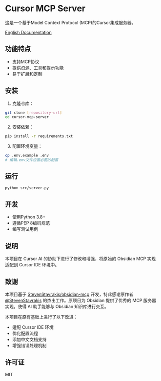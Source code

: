 # Cursor MCP Server

这是一个基于Model Context Protocol (MCP)的Cursor集成服务器。

[English Documentation](README.md)

## 功能特点

- 支持MCP协议
- 提供资源、工具和提示功能
- 易于扩展和定制

## 安装

1. 克隆仓库：
```bash
git clone [repository-url]
cd cursor-mcp-server
```

2. 安装依赖：
```bash
pip install -r requirements.txt
```

3. 配置环境变量：
```bash
cp .env.example .env
# 编辑.env文件设置必要的配置
```

## 运行

```bash
python src/server.py
```

## 开发

- 使用Python 3.8+
- 遵循PEP 8编码规范
- 编写测试用例

## 说明

本项目在 Cursor AI 的协助下进行了修改和增强，将原始的 Obsidian MCP 实现适配到 Cursor IDE 环境中。

## 致谢

本项目基于 [StevenStavrakis/obsidian-mcp](https://github.com/StevenStavrakis/obsidian-mcp) 开发，特此感谢原作者 [@StevenStavrakis](https://github.com/StevenStavrakis) 的杰出工作。原项目为 Obsidian 提供了优秀的 MCP 服务器实现，使得 AI 助手能够与 Obsidian 知识库进行交互。

本项目在原有基础上进行了以下改进：
- 适配 Cursor IDE 环境
- 优化配置流程
- 添加中文文档支持
- 增强错误处理机制

## 许可证

MIT 